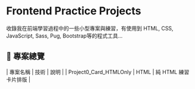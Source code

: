 # Frontend Practice Projects
收錄我在前端學習過程中的一些小型專案與練習，有使用到 HTML, CSS, JavaScript, Sass, Pug, Bootstrap等的程式工具...

## 📁 專案總覽

| 專案名稱 | 技術 | 說明 |
| Project0_Card_HTMLOnly | HTML | 純 HTML 練習卡片排版 |
